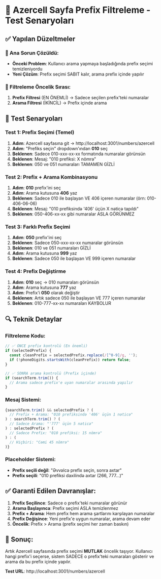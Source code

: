 # 🎯 Azercell Sayfa Prefix Filtreleme - Test Senaryoları

## ✅ Yapılan Düzeltmeler

### 🔧 Ana Sorun Çözüldü:
- **Önceki Problem**: Kullanıcı arama yapmaya başladığında prefix seçimi temizleniyordu
- **Yeni Çözüm**: Prefix seçimi SABIT kalır, arama prefix içinde yapılır

### 🎯 Filtreleme Öncelik Sırası:
1. **Prefix Filtresi** (EN ÖNEMLİ) → Sadece seçilen prefix'teki numaralar
2. **Arama Filtresi** (İKİNCİL) → Prefix içinde arama

## 🧪 Test Senaryoları

### Test 1: Prefix Seçimi (Temel)
1. **Adım**: Azercell sayfasına git → http://localhost:3001/numbers/azercell
2. **Adım**: "Prefiks seçin" dropdown'ından **010** seç
3. **Beklenen**: Sadece 010-xxx-xx-xx formatında numaralar görünsün
4. **Beklenen**: Mesaj: "010 prefiksi: X nömrə"
5. **Beklenen**: 050 ve 051 numaraları TAMAMEN GİZLİ

### Test 2: Prefix + Arama Kombinasyonu
1. **Adım**: **010** prefix'ini seç
2. **Adım**: Arama kutusuna **406** yaz
3. **Beklenen**: Sadece 010 ile başlayan VE 406 içeren numaralar (örn: 010-406-06-06)
4. **Beklenen**: Mesaj: "010 prefiksində '406' üçün X nəticə tapıldı"
5. **Beklenen**: 050-406-xx-xx gibi numaralar ASLA GÖRÜNMEZ

### Test 3: Farklı Prefix Seçimi
1. **Adım**: **050** prefix'ini seç
2. **Beklenen**: Sadece 050-xxx-xx-xx numaralar görünsün
3. **Beklenen**: 010 ve 051 numaraları GİZLİ
4. **Adım**: Arama kutusuna **999** yaz
5. **Beklenen**: Sadece 050 ile başlayan VE 999 içeren numaralar

### Test 4: Prefix Değiştirme
1. **Adım**: **010** seç → 010 numaraları görünsün
2. **Adım**: Arama kutusuna **777** yaz
3. **Adım**: Prefix'i **050** olarak değiştir
4. **Beklenen**: Artık sadece 050 ile başlayan VE 777 içeren numaralar
5. **Beklenen**: 010-777-xx-xx numaraları KAYBOLUR

## 🔍 Teknik Detaylar

### Filtreleme Kodu:
```javascript
// ✅ ÖNCE prefix kontrolü (En önemli)
if (selectedPrefix) {
  const cleanPrefix = selectedPrefix.replace(/[^0-9]/g, '');
  if (!phoneDigits.startsWith(cleanPrefix)) return false;
}

// ✅ SONRA arama kontrolü (Prefix içinde)
if (searchTerm.trim()) {
  // Arama sadece prefix'e uyan numaralar arasında yapılır
}
```

### Mesaj Sistemi:
```javascript
{searchTerm.trim() && selectedPrefix ? (
  // Prefix + Arama: "010 prefiksində '406' üçün 1 nəticə"
) : searchTerm.trim() ? (
  // Sadece Arama: "'777' üçün 5 nəticə"  
) : selectedPrefix ? (
  // Sadece Prefix: "010 prefiksi: 15 nömrə"
) : (
  // Hiçbiri: "Cəmi 45 nömrə"
)}
```

### Placeholder Sistemi:
- **Prefix seçili değil**: "Əvvəlcə prefix seçin, sonra axtar"
- **Prefix seçili**: "010 prefiksi daxilində axtar (266, 777...)"

## ✅ Garanti Edilen Davranışlar:

1. **Prefix Seçilince**: Sadece o prefix'teki numaralar görünür
2. **Arama Başlayınca**: Prefix seçimi ASLA temizlenmez
3. **Prefix + Arama**: Hem prefix hem arama şartlarını karşılayan numaralar
4. **Prefix Değişince**: Yeni prefix'e uygun numaralar, arama devam eder
5. **Öncelik**: Prefix > Arama (prefix seçimi her zaman baskın)

## 🎯 Sonuç:

Artık Azercell sayfasında prefix seçimi **MUTLAK** öncelik taşıyor. Kullanıcı hangi prefix'i seçerse, sistem SADECE o prefix'teki numaraları gösterir ve arama da bu prefix içinde yapılır.

**Test URL**: http://localhost:3001/numbers/azercell
